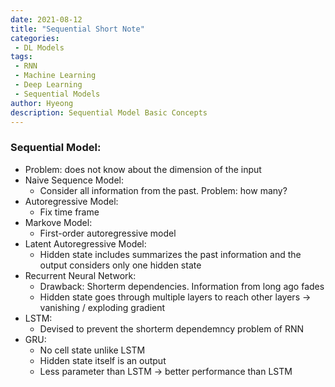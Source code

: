 ```yaml
---
date: 2021-08-12
title: "Sequential Short Note"
categories: 
 - DL Models
tags:
 - RNN
 - Machine Learning
 - Deep Learning
 - Sequential Models
author: Hyeong
description: Sequential Model Basic Concepts
---
```


### Sequential Model:
- Problem: does not know about the dimension of the input
- Naive Sequence Model:
    - Consider all information from the past. Problem: how many?
- Autoregressive Model:
    - Fix time frame
- Markove Model:
    - First-order autoregressive model
- Latent Autoregressive Model:
    - Hidden state includes summarizes the past information and the output considers only one hidden state
- Recurrent Neural Network:
    - Drawback: Shorterm dependencies. Information from long ago fades
    - Hidden state goes through multiple layers to reach other layers -> vanishing / exploding gradient
- LSTM:
    - Devised to prevent the shorterm dependemncy problem of RNN
- GRU:
    - No cell state unlike LSTM
    - Hidden state itself is an output
    - Less parameter than LSTM -> better performance than LSTM


